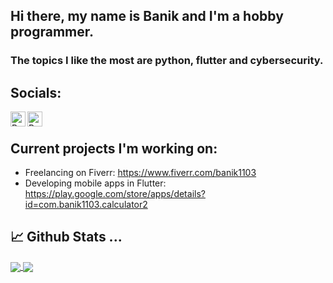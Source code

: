 ## Hi there, my name is Banik and I'm a hobby programmer.

### The topics I like the most are python, flutter and cybersecurity.

## Socials:
[<img align="left" alt="Banik1103 | discord" width="24px" src="https://cdn.jsdelivr.net/npm/simple-icons@v3/icons/discord.svg">](https://discord.com/users/423237671683620896)
[<img align="left" alt="Banik1103 | twitter" width="24px" src="https://cdn.jsdelivr.net/npm/simple-icons@v3/icons/twitter.svg">](https://twitter.com/Banik1103)
<br>

## Current projects I'm working on:
  - Freelancing on Fiverr: https://www.fiverr.com/banik1103
  - Developing mobile apps in Flutter: https://play.google.com/store/apps/details?id=com.banik1103.calculator2
## 📈 Github Stats ...

<a href="https://github.com/Banik1103">
  <img align="center" src="https://github-readme-stats.vercel.app/api/top-langs/?username=Banik1103&langs_count=3&hide=cpp,css,html&title_color=ffffff&text_color=c9cacc&icon_color=ce3691&bg_color=1d1f21" />
</a>
<a href="https://github.com/Banik1103">
  <img align="center" src="https://github-readme-stats.vercel.app/api?username=Banik1103&show_icons=true&line_height=27&count_private=true&title_color=ffffff&text_color=c9cacc&icon_color=12ffc4&bg_color=1d1f21"/>
</a>
<br/><br/>

<!--
**Banik1103/Banik1103** is a ✨ _special_ ✨ repository because its `README.md` (this file) appears on your GitHub profile.
[<img align="left" alt="Banik1103 | email" width="24px" src="https://cdn.jsdelivr.net/npm/@internetarchive/icon-email@1.1.1/email.svg">](https://jeremi.kilimnik@gmail.com)
